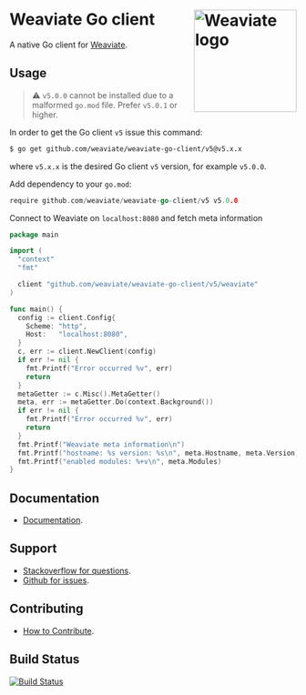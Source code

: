 # Weaviate Go client  <img alt='Weaviate logo' src='https://raw.githubusercontent.com/weaviate/weaviate/19de0956c69b66c5552447e84d016f4fe29d12c9/docs/assets/weaviate-logo.png' width='180' align='right' />

A native Go client for [Weaviate](https://github.com/weaviate/weaviate).

## Usage

> :warning: `v5.0.0` cannot be installed due to a malformed `go.mod` file.
> Prefer `v5.0.1` or higher.

In order to get the Go client `v5` issue this command:

```bash
$ go get github.com/weaviate/weaviate-go-client/v5@v5.x.x
```

where `v5.x.x` is the desired Go client `v5` version, for example `v5.0.0`.

Add dependency to your `go.mod`:

```go
require github.com/weaviate/weaviate-go-client/v5 v5.0.0
```

Connect to Weaviate on `localhost:8080` and fetch meta information

```go
package main

import (
  "context"
  "fmt"

  client "github.com/weaviate/weaviate-go-client/v5/weaviate"
)

func main() {
  config := client.Config{
    Scheme: "http",
    Host:   "localhost:8080",
  }
  c, err := client.NewClient(config)
  if err != nil {
    fmt.Printf("Error occurred %v", err)
    return
  }
  metaGetter := c.Misc().MetaGetter()
  meta, err := metaGetter.Do(context.Background())
  if err != nil {
    fmt.Printf("Error occurred %v", err)
    return
  }
  fmt.Printf("Weaviate meta information\n")
  fmt.Printf("hostname: %s version: %s\n", meta.Hostname, meta.Version)
  fmt.Printf("enabled modules: %+v\n", meta.Modules)
}
```

## Documentation

- [Documentation](https://weaviate.io/developers/weaviate/current/client-libraries/go.html).

## Support

- [Stackoverflow for questions](https://stackoverflow.com/questions/tagged/weaviate).
- [Github for issues](https://github.com/weaviate/weaviate-go-client/issues).

## Contributing

- [How to Contribute](https://github.com/weaviate/weaviate-go-client/blob/main/CONTRIBUTE.md).

## Build Status

[![Build Status](https://github.com/weaviate/weaviate-go-client/actions/workflows/.github/workflows/tests.yaml/badge.svg?branch=main)](https://github.com/weaviate/weaviate-go-client/actions/workflows/.github/workflows/tests.yaml)
